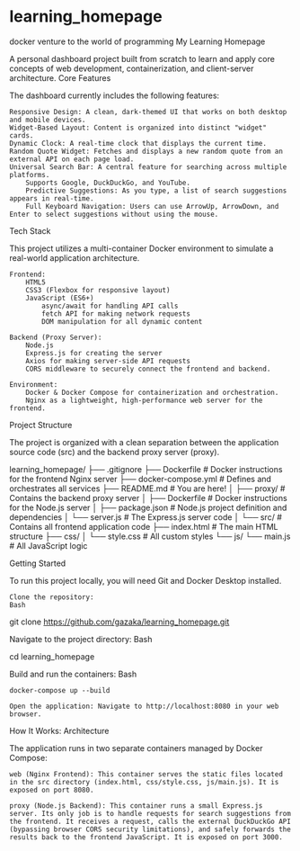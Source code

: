 # learning_homepage
docker venture to the world of programming
My Learning Homepage

A personal dashboard project built from scratch to learn and apply core concepts of web development, containerization, and client-server architecture.
Core Features

The dashboard currently includes the following features:

    Responsive Design: A clean, dark-themed UI that works on both desktop and mobile devices.
    Widget-Based Layout: Content is organized into distinct "widget" cards.
    Dynamic Clock: A real-time clock that displays the current time.
    Random Quote Widget: Fetches and displays a new random quote from an external API on each page load.
    Universal Search Bar: A central feature for searching across multiple platforms.
        Supports Google, DuckDuckGo, and YouTube.
        Predictive Suggestions: As you type, a list of search suggestions appears in real-time.
        Full Keyboard Navigation: Users can use ArrowUp, ArrowDown, and Enter to select suggestions without using the mouse.

Tech Stack

This project utilizes a multi-container Docker environment to simulate a real-world application architecture.

    Frontend:
        HTML5
        CSS3 (Flexbox for responsive layout)
        JavaScript (ES6+)
            async/await for handling API calls
            fetch API for making network requests
            DOM manipulation for all dynamic content

    Backend (Proxy Server):
        Node.js
        Express.js for creating the server
        Axios for making server-side API requests
        CORS middleware to securely connect the frontend and backend.

    Environment:
        Docker & Docker Compose for containerization and orchestration.
        Nginx as a lightweight, high-performance web server for the frontend.

Project Structure

The project is organized with a clean separation between the application source code (src) and the backend proxy server (proxy).

learning_homepage/
├── .gitignore
├── Dockerfile              # Docker instructions for the frontend Nginx server
├── docker-compose.yml      # Defines and orchestrates all services
├── README.md               # You are here!
│
├── proxy/                  # Contains the backend proxy server
│   ├── Dockerfile          # Docker instructions for the Node.js server
│   ├── package.json        # Node.js project definition and dependencies
│   └── server.js           # The Express.js server code
│
└── src/                    # Contains all frontend application code
    ├── index.html          # The main HTML structure
    ├── css/
    │   └── style.css       # All custom styles
    └── js/
        └── main.js         # All JavaScript logic

Getting Started

To run this project locally, you will need Git and Docker Desktop installed.

    Clone the repository:
    Bash

git clone https://github.com/gazaka/learning_homepage.git

Navigate to the project directory:
Bash

cd learning_homepage

Build and run the containers:
Bash

    docker-compose up --build

    Open the application: Navigate to http://localhost:8080 in your web browser.

How It Works: Architecture

The application runs in two separate containers managed by Docker Compose:

    web (Nginx Frontend): This container serves the static files located in the src directory (index.html, css/style.css, js/main.js). It is exposed on port 8080.

    proxy (Node.js Backend): This container runs a small Express.js server. Its only job is to handle requests for search suggestions from the frontend. It receives a request, calls the external DuckDuckGo API (bypassing browser CORS security limitations), and safely forwards the results back to the frontend JavaScript. It is exposed on port 3000.